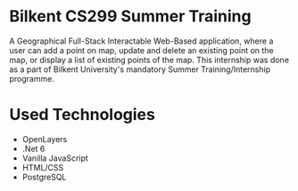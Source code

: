 # Bilkent CS299 Summer Training
A Geographical Full-Stack Interactable Web-Based application, where a user can add a point on map, update and delete an existing point on the map, or display a list of existing points of the map. This internship was done as a part of Bilkent University's mandatory Summer Training/Internship programme.

Used Technologies
===
- OpenLayers
- .Net 6
- Vanilla JavaScript
- HTML/CSS
- PostgreSQL
